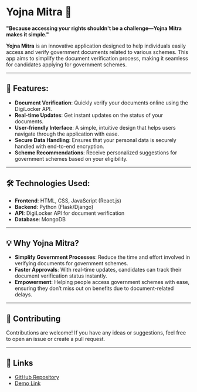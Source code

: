 
# Yojna Mitra 🚀
**"Because accessing your rights shouldn't be a challenge—Yojna Mitra makes it simple."**

**Yojna Mitra** is an innovative application designed to help individuals easily access and verify government documents related to various schemes. This app aims to simplify the document verification process, making it seamless for candidates applying for government schemes.

---

## 📱 Features:

- **Document Verification**: Quickly verify your documents online using the DigiLocker API.
- **Real-time Updates**: Get instant updates on the status of your documents.
- **User-friendly Interface**: A simple, intuitive design that helps users navigate through the application with ease.
- **Secure Data Handling**: Ensures that your personal data is securely handled with end-to-end encryption.
- **Scheme Recommendations**: Receive personalized suggestions for government schemes based on your eligibility.

---

## 🛠️ Technologies Used:

- **Frontend**: HTML, CSS, JavaScript (React.js)
- **Backend**: Python (Flask/Django)
- **API**: DigiLocker API for document verification
- **Database**: MongoDB 

---


## 💡 Why Yojna Mitra?

- **Simplify Government Processes**: Reduce the time and effort involved in verifying documents for government schemes.
- **Faster Approvals**: With real-time updates, candidates can track their document verification status instantly.
- **Empowerment**: Helping people access government schemes with ease, ensuring they don’t miss out on benefits due to document-related delays.

---

## 🤝 Contributing

Contributions are welcome! If you have any ideas or suggestions, feel free to open an issue or create a pull request.

---

## 🔗 Links

- [GitHub Repository](https://github.com/NAhmad231/yojna-mitra)
- [Demo Link](https://yourappdemo.com)


